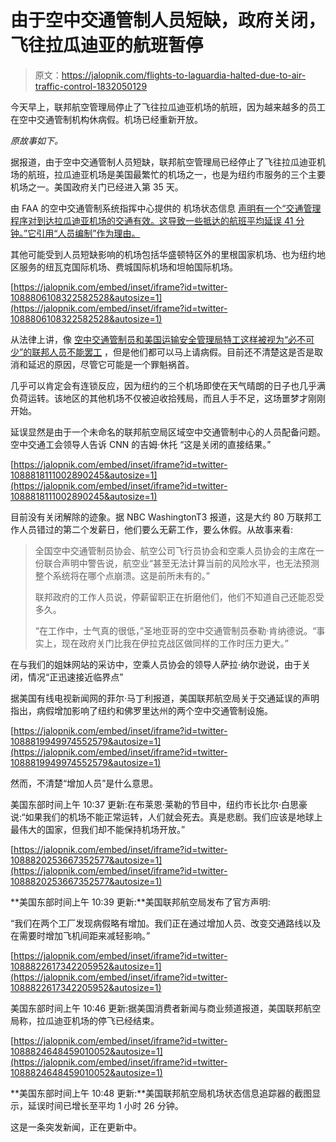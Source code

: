 # 由于空中交通管制人员短缺，政府关闭，飞往拉瓜迪亚的航班暂停

> 原文：<https://jalopnik.com/flights-to-laguardia-halted-due-to-air-traffic-control-1832050129>

今天早上，联邦航空管理局停止了飞往拉瓜迪亚机场的航班，因为越来越多的员工在空中交通管制机构休病假。机场已经重新开放。



*原故事如下。*

据报道，由于空中交通管制人员短缺，联邦航空管理局已经停止了飞往拉瓜迪亚机场的航班，拉瓜迪亚机场是美国最繁忙的机场之一，也是为纽约市服务的三个主要机场之一。美国政府关门已经进入第 35 天。

由 FAA 的空中交通管制系统指挥中心提供的 机场状态信息 [声明有一个“交通管理程序对到达拉瓜迪亚机场的交通有效。这导致一些抵达的航班平均延误 41 分钟。”它引用“人员编制”作为理由。](https://www.fly.faa.gov/flyfaa/flyfaaindex.jsp?p=0&ARPT=lga)

其他可能受到人员短缺影响的机场包括华盛顿特区外的里根国家机场、也为纽约地区服务的纽瓦克国际机场、费城国际机场和坦帕国际机场。

 [https://jalopnik.com/embed/inset/iframe?id=twitter-1088806108322582528&autosize=1](https://jalopnik.com/embed/inset/iframe?id=twitter-1088806108322582528&autosize=1) 

从法律上讲，像 [空中交通管制员和美国运输安全管理局特工这样被视为“必不可少”的联邦人员不能罢工](https://jalopnik.com/why-the-tsa-is-blasting-kanye-and-not-just-going-on-str-1831809535) ，但是他们都可以马上请病假。目前还不清楚这是否是取消和延迟的原因，尽管它可能是一个罪魁祸首。

几乎可以肯定会有连锁反应，因为纽约的三个机场即使在天气晴朗的日子也几乎满负荷运转。该地区的其他机场不仅被迫收拾残局，而且人手不足，这场噩梦才刚刚开始。

延误显然是由于一个未命名的联邦航空局区域空中交通管制中心的人员配备问题。空中交通工会领导人告诉 CNN 的吉姆·休托 “这是关闭的直接结果。”

 [https://jalopnik.com/embed/inset/iframe?id=twitter-1088818111002890245&autosize=1](https://jalopnik.com/embed/inset/iframe?id=twitter-1088818111002890245&autosize=1) 

目前没有关闭解除的迹象。据 NBC WashingtonT3 报道，这是大约 80 万联邦工作人员错过的第二个发薪日，他们要么无薪工作，要么休假。从故事来看:

> 全国空中交通管制员协会、航空公司飞行员协会和空乘人员协会的主席在一份联合声明中警告说，航空业“甚至无法计算当前的风险水平，也无法预测整个系统将在哪个点崩溃。这是前所未有的。”
> 
> 联邦政府的工作人员说，停薪留职正在折磨他们，他们不知道自己还能忍受多久。
> 
> “在工作中，士气真的很低，”圣地亚哥的空中交通管制员泰勒·肯纳德说。“事实上，现在政府关门比我在伊拉克战区做同样的工作时压力更大。”

在与我们的姐妹网站的采访中，空乘人员协会的领导人萨拉·纳尔逊说，由于关闭，情况“正迅速接近临界点”

据美国有线电视新闻网的菲尔·马丁利报道，美国联邦航空局关于交通延误的声明指出，病假增加影响了纽约和佛罗里达州的两个空中交通管制设施。

 [https://jalopnik.com/embed/inset/iframe?id=twitter-1088819949974552579&autosize=1](https://jalopnik.com/embed/inset/iframe?id=twitter-1088819949974552579&autosize=1) 

然而，不清楚“增加人员”是什么意思。

美国东部时间上午 10:37 更新:在布莱恩·莱勒的节目中，纽约市长比尔·白思豪说:“如果我们的机场不能正常运转，人们就会死去。真是悲剧。我们应该是地球上最伟大的国家，但我们却不能保持机场开放。”

 [https://jalopnik.com/embed/inset/iframe?id=twitter-1088820253667352577&autosize=1](https://jalopnik.com/embed/inset/iframe?id=twitter-1088820253667352577&autosize=1) 

**美国东部时间上午 10:39 更新:**美国联邦航空局发布了官方声明:

“我们在两个工厂发现病假略有增加。我们正在通过增加人员、改变交通路线以及在需要时增加飞机间距来减轻影响。”

 [https://jalopnik.com/embed/inset/iframe?id=twitter-1088822617342205952&autosize=1](https://jalopnik.com/embed/inset/iframe?id=twitter-1088822617342205952&autosize=1) 

美国东部时间上午 10:46 更新:据美国消费者新闻与商业频道报道，美国联邦航空局称，拉瓜迪亚机场的停飞已经结束。

 [https://jalopnik.com/embed/inset/iframe?id=twitter-1088824648459010052&autosize=1](https://jalopnik.com/embed/inset/iframe?id=twitter-1088824648459010052&autosize=1) 

**美国东部时间上午 10:48 更新:**美国联邦航空局机场状态信息追踪器的截图显示，延误时间已增长至平均 1 小时 26 分钟。

这是一条突发新闻，正在更新中。